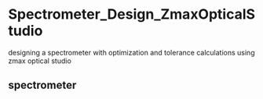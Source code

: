 # Spectrometer_Design_ZmaxOpticalStudio
designing a spectrometer with optimization and tolerance calculations using zmax optical studio 


## spectrometer  
